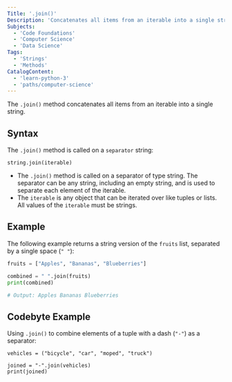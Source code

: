 ```yaml
---
Title: '.join()'
Description: 'Concatenates all items from an iterable into a single string.'
Subjects:
  - 'Code Foundations'
  - 'Computer Science'
  - 'Data Science'
Tags:
  - 'Strings'
  - 'Methods'
CatalogContent:
  - 'learn-python-3'
  - 'paths/computer-science'
---
```


The `.join()` method concatenates all items from an iterable into a single string.

## Syntax

The `.join()` method is called on a `separator` string:

```pseudo
string.join(iterable)
```

- The `.join()` method is called on a separator of type string. The separator can be any string, including an empty string, and is used to separate each element of the iterable.
- The `iterable` is any object that can be iterated over like tuples or lists. All values of the `iterable` must be strings.

## Example

The following example returns a string version of the `fruits` list, separated by a single space (`" "`):

```py
fruits = ["Apples", "Bananas", "Blueberries"]

combined = " ".join(fruits)
print(combined)

# Output: Apples Bananas Blueberries
```

## Codebyte Example

Using `.join()` to combine elements of a tuple with a dash (`"-"`) as a separator:

```codebyte/python
vehicles = ("bicycle", "car", "moped", "truck")

joined = "-".join(vehicles)
print(joined)
```
